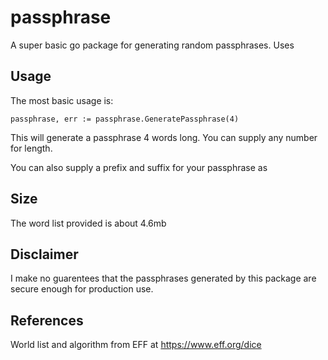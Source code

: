 # passphrase

A super basic go package for generating random passphrases. Uses 

  

## Usage
The most basic usage is:

    passphrase, err := passphrase.GeneratePassphrase(4)

This will generate a passphrase 4 words long. You can supply any number for length.


You can also supply a prefix and suffix for your passphrase as 
  
## Size
The word list provided is about 4.6mb

## Disclaimer
I make no guarentees that the passphrases generated by this package are secure enough for production use.

## References

World list and algorithm from EFF at https://www.eff.org/dice